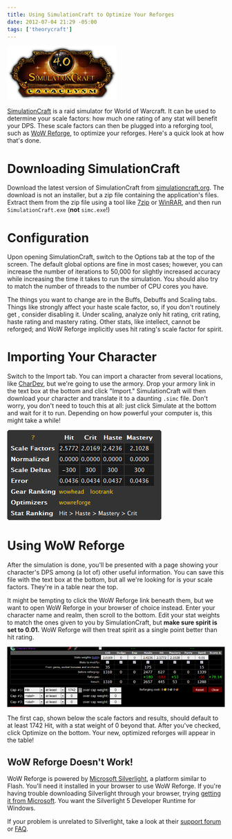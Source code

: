 ```yaml
---
title: Using SimulationCraft to Optimize Your Reforges
date: 2012-07-04 21:29 -05:00
tags: ['theorycraft']
---
```


![SimulationCraft Logo ~right](/images/2012/07/04/using-simulationcraft-to-optimize-your-reforges/simc.png)

[SimulationCraft](http://simulationcraft.org/) is a raid simulator for World of Warcraft. It can be used to determine your scale factors: how much one rating of any stat will benefit your DPS. These scale factors can then be plugged into a reforging tool, such as [WoW Reforge](http://wowreforge.com), to optimize your reforges. Here's a quick look at how that's done.

Downloading SimulationCraft
===========================

Download the latest version of SimulationCraft from [simulationcraft.org](http://simulationcraft.org/). The download is not an installer, but a zip file containing the application's files. Extract them from the zip file using a tool like [7zip](http://7zip.org) or [WinRAR](http://www.rarlab.com/), and then run `SimulationCraft.exe` (**not** `simc.exe`!)

Configuration
=============

Upon opening SimulationCraft, switch to the Options tab at the top of the screen. The default global options are fine in most cases; however, you can increase the number of iterations to 50,000 for slightly increased accuracy while increasing the time it takes to run the simulation. You should also try to match the number of threads to the number of CPU cores you have.

The things you want to change are in the Buffs, Debuffs and Scaling tabs. Things like <wow spell='80398'/> strongly affect your haste scale factor, so, if you don't routinely get <wow spell='80398'/>, consider disabling it. Under scaling, analyze only hit rating, crit rating, haste rating and mastery rating. Other stats, like intellect, cannot be reforged; and WoW Reforge implicitly uses hit rating's scale factor for spirit.

Importing Your Character
========================

Switch to the Import tab. You can import a character from several locations, like [CharDev](http://chardev.org), but we're going to use the armory. Drop your armory link in the text box at the bottom and click "Import." SimulationCraft will then download your character and translate it to a daunting `.simc` file. Don't worry, you don't need to touch this at all: just click Simulate at the bottom and wait for it to run. Depending on how powerful your computer is, this might take a while!

![SimulationCraft results ~right](/images/2012/07/04/using-simulationcraft-to-optimize-your-reforges/results.png)

Using WoW Reforge
=================

After the simulation is done, you'll be presented with a page showing your character's DPS among (a lot of) other useful information. You can save this file with the text box at the bottom, but all we're looking for is your scale factors. They're in a table near the top.

It might be tempting to click the WoW Reforge link beneath them, but we want to open WoW Reforge in your browser of choice instead. Enter your character name and realm, then scroll to the bottom. Edit your stat weights to match the ones given to you by SimulationCraft, but **make sure spirit is set to 0.01.** WoW Reforge will then treat spirit as a single point better than hit rating.

![WoW Reforge demo](/images/2012/07/04/using-simulationcraft-to-optimize-your-reforges/wowreforge.png)

The first cap, shown below the scale factors and results, should default to at least 1742 Hit, with a stat weight of 0 beyond that. After you've checked, click Optimize on the bottom. Your new, optimized reforges will appear in the table!

WoW Reforge Doesn't Work!
-------------------------

WoW Reforge is powered by [Microsoft Silverlight](http://www.silverlight.net/), a platform similar to Flash. You'll need it installed in your browser to use WoW Reforge. If you're having trouble downloading Silverlight through your browser, trying [getting it from Microsoft](http://www.silverlight.net/downloads). You want the Silverlight 5 Developer Runtime for Windows.

If your problem is unrelated to Silverlight, take a look at their [support forum](http://wowreforge.com/portal/Forums/ForumView.aspx?pageid=0&mid=2&ItemID=5) or [FAQ](http://wowreforge.com/portal/faqs.aspx).
